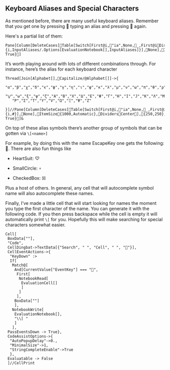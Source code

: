 <a id="keyboard-aliases-and-special-characters" style="width:0;height:0;margin:0;padding:0;">&zwnj;</a>

## Keyboard Aliases and Special Characters

As mentioned before, there are many useful keyboard aliases. Remember that you get one by pressing  typing an alias and pressing  again. 

Here's a partial list of them:

	Pane[Column[DeleteCases[Table[Switch[First@i,"ia",None,_,First@iDisplayForm@Last@i],{i,InputAliases/.Options[EvaluationNotebook[],InputAliases]}],None],ItemSize{1000,Automatic},DividersCenter],{250,250},Scrollbars{False, True}]



It’s worth playing around with lots of different combinations through. For instance, here’s the alias for each keyboard character

	Thread[Join[Alphabet[],Capitalize/@Alphabet[]]->{
	   "α","β","χ","δ","ϵ","ϕ","γ","η","ι","φ","κ","λ","μ","ν","ω","π","θ","ρ","σ","τ","υ",
	   "⋁","ω","ξ","ψ","ζ","Α","Β","Χ","Δ","Ε","Φ","Γ","Η","Ι","J","Κ","Λ","Μ","Ν","Ω","Π","Θ",
	   "Ρ","Σ","Τ","Υ","V","Ω","Ξ","Ψ","Ζ"
	   }]//Pane[Column[DeleteCases[Table[Switch[First@i,"ia",None,_,First@iDisplayForm@Last@i],{i,#}],None],ItemSize{1000,Automatic},DividersCenter],{250,250},Scrollbars{False, True}]&



On top of these alias symbols there’s another group of symbols that can be gotten via  ```\[<name>]```

For example, by doing this with the name EscapeKey one gets the following: . There are also fun things like

* HeartSuit: ♡

* SmallCircle: ∘

* CheckedBox: ☒

Plus a host of others. In general, any cell that will autocomplete symbol name will also autocomplete these names.

Finally, I’ve made a little cell that will start looking for names the moment you type the first character of the name. You can generate it with the following code. If you then press backspace while the cell is empty it will automatically print  ```\[```  for you. Hopefully this will make searching for special characters somewhat easier.

	Cell[
	 BoxData[""], 
	 "Code",
	 CellDingbat->TextData[{"Search", " ", "Cell", " ", ""}],
	 CellEventActions->{
	  "KeyDown" :> 
	  If[
	   MatchQ[
	    And[CurrentValue["EventKey"] === "", 
	     First[
	      NotebookRead[
	       EvaluationCell[]
	       ]
	      ]
	     ], 
	    BoxData[""]
	    ], 
	   NotebookWrite[
	    EvaluationNotebook[], 
	    "\\[ "
	    ]
	   ], 
	 PassEventsDown -> True},
	 CodeAssistOptions->{
	  "AutoPopupDelay"->0.,
	  "MinimalSize"->1,
	  "StringCompleteEnable"->True
	  },
	 Evaluatable -> False
	 ]//CellPrint